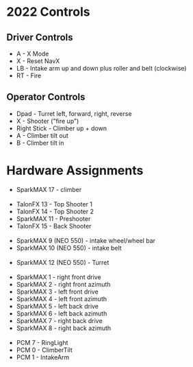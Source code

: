 # 2022 Controls

## Driver Controls
* A - X Mode
* X - Reset NavX
* LB - Intake arm up and down plus roller and belt (clockwise)
* RT - Fire

## Operator Controls

* Dpad - Turret left, forward, right, reverse
* X - Shooter ("fire up")
* Right Stick - Climber up + down
* A - Climber tilt out
* B - Climber tilt in
  
# Hardware Assignments

* SparkMAX 17 - climber
<br></br>
* TalonFX 13 - Top Shooter 1
* TalonFX 14 - Top Shooter 2
* SparkMAX 11 - Preshooter
* TalonFX 15 - Back Shooter
<br></br>
* SparkMAX 9 (NEO 550) - intake wheel/wheel bar
* SparkMAX 10 (NEO 550) - intake belt
<br></br>
* SparkMAX 12 (NEO 550) - Turret
<br></br>
* SparkMAX 1 - right front drive
* SparkMAX 2 - right front azimuth
* SparkMAX 3 - left front drive
* SparkMAX 4 - left front azimuth
* SparkMAX 5 - left back drive
* SparkMAX 6 - left back azimuth
* SparkMAX 7 - right back drive
* SparkMAX 8 - right back azimuth
<br></br>
* PCM 7 - RingLight
* PCM 0 - ClimberTilt
* PCM 1 - IntakeArm